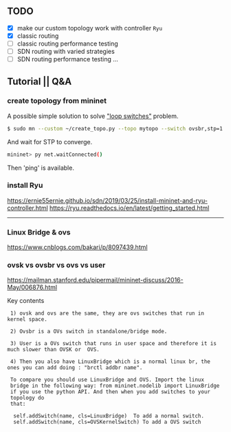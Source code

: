 ## TODO
- [x] make our custom topology work with controller `Ryu`
- [x] classic routing
- [ ] classic routing performance testing
- [ ] SDN routing with varied strategies
- [ ] SDN routing performance testing
...
## Tutorial || Q&A
### create topology from mininet

A possible simple solution to solve ["loop switches"](https://github.com/mininet/mininet/wiki/FAQ#ethernet-loops) problem.
``` bash
$ sudo mn --custom ~/create_topo.py --topo mytopo --switch ovsbr,stp=1 --controller remote
```
And wait for STP to converge.
```bash
mininet> py net.waitConnected()
```
Then 'ping' is available.

### install Ryu
https://ernie55ernie.github.io/sdn/2019/03/25/install-mininet-and-ryu-controller.html
https://ryu.readthedocs.io/en/latest/getting_started.html

-----
### Linux Bridge & ovs
https://www.cnblogs.com/bakari/p/8097439.html

### ovsk vs ovsbr vs ovs vs user
https://mailman.stanford.edu/pipermail/mininet-discuss/2016-May/006876.html

Key contents
```
 1) ovsk and ovs are the same, they are ovs switches that run in kernel space.

 2) Ovsbr is a OVs switch in standalone/bridge mode.

 3) User is a OVs switch that runs in user space and therefore it is much slower than OVSK or  OVS.

 4) Then you also have LinuxBridge which is a normal linux br, the ones you can add doing : "brctl addbr name".

 To compare you should use LinuxBridge and OVS. Import the linux 
 bridge in the following way: from mininet.nodelib import LinuxBridge 
 if you use the python API. And then when you add switches to your 
 topology do
 that:

  self.addSwitch(name, cls=LinuxBridge)  To add a normal switch.
  self.addSwitch(name, cls=OVSKernelSwitch) To add a OVS switch
```

